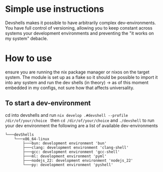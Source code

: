 # Simple use instructions
Devshells makes it possible to have arbitrarily complex dev-environments. You have full control of versioning, allowing you to keep constant across systems your development environments and preventing the "it works on my system" debacle.

# How to use
ensure you are running the nix package manager or nixos on the target system. The module is set up as a flake so it should be possible to import it into any system and run the dev shells (in theory) -> as of this moment embedded in my configs, not sure how that affects universality. 

## To start a dev-environment
cd into devshells and run `nix develop .#devshell --profile /dir/of/your/choice ` 
then `cd /dir/of/your/choice` and `./devshell` to run your dev environment
the following are a list of available dev-environments
```
└───devShells
    └───x86_64-linux
        ├───bun: development environment 'bun'
        ├───clang: development environment 'clang-shell'
        ├───gcc: development environment 'gcc-shell'
        ├───ml: development environment 'pyml'
        ├───nodejs_22: development environment 'nodejs_22'
        └───py: development environment 'pyshell'
```
